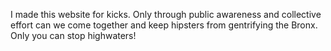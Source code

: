 I made this website for kicks.  Only through public awareness and collective effort can we come together and keep hipsters from gentrifying the Bronx.  Only you can stop highwaters!  
